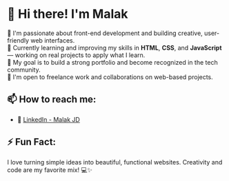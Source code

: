 # 👋 Hi there! I'm Malak

🎯 I'm passionate about front-end development and building creative, user-friendly web interfaces.  
🧠 Currently learning and improving my skills in **HTML**, **CSS**, and **JavaScript** — working on real projects to apply what I learn.  
🌟 My goal is to build a strong portfolio and become recognized in the tech community.  
🤝 I'm open to freelance work and collaborations on web-based projects.

## 📫 How to reach me:
- 💼 [LinkedIn - Malak JD](https://www.linkedin.com/in/malak-jd)  


## ⚡ Fun Fact:
I love turning simple ideas into beautiful, functional websites. Creativity and code are my favorite mix! 💻✨

<!---
malak-4/malak-4 is a ✨ special ✨ repository because its `README.md` (this file) appears on your GitHub profile.
You can click the Preview link to take a look at your changes.
--->
